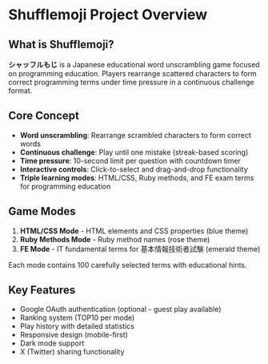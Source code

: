 # Shufflemoji Project Overview

## What is Shufflemoji?
**シャッフルもじ** is a Japanese educational word unscrambling game focused on programming education. Players rearrange scattered characters to form correct programming terms under time pressure in a continuous challenge format.

## Core Concept
- **Word unscrambling**: Rearrange scrambled characters to form correct words
- **Continuous challenge**: Play until one mistake (streak-based scoring)  
- **Time pressure**: 10-second limit per question with countdown timer
- **Interactive controls**: Click-to-select and drag-and-drop functionality
- **Triple learning modes**: HTML/CSS, Ruby methods, and FE exam terms for programming education

## Game Modes
1. **HTML/CSS Mode** - HTML elements and CSS properties (blue theme)
2. **Ruby Methods Mode** - Ruby method names (rose theme)
3. **FE Mode** - IT fundamental terms for 基本情報技術者試験 (emerald theme)

Each mode contains 100 carefully selected terms with educational hints.

## Key Features
- Google OAuth authentication (optional - guest play available)
- Ranking system (TOP10 per mode)
- Play history with detailed statistics
- Responsive design (mobile-first)
- Dark mode support
- X (Twitter) sharing functionality